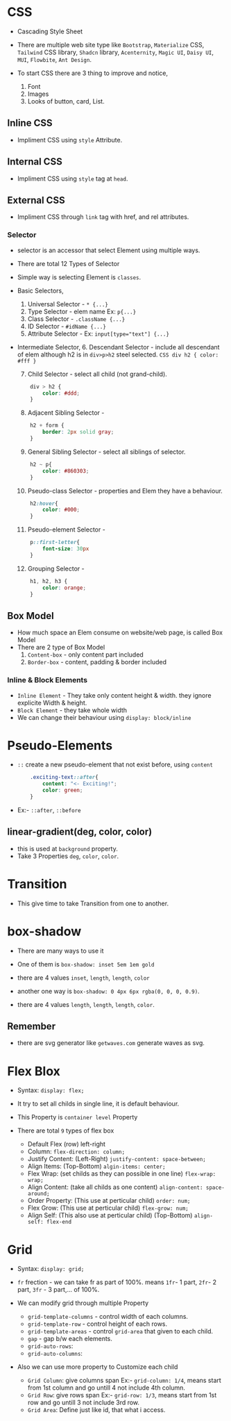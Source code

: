 # CSS

- Cascading Style Sheet
- There are multiple web site type like `Bootstrap`, `Materialize` CSS, `Tailwind` CSS library, `Shadcn` library, `Acenternity`, `Magic UI`, `Daisy UI`, `MUI`, `Flowbite`, `Ant Design`.

- To start CSS there are 3 thing to improve and notice,
  1. Font
  2. Images
  3. Looks of button, card, List.

## Inline CSS

- Impliment CSS using `style` Attribute.

## Internal CSS

- Impliment CSS using `style` tag at `head`.

## External CSS

- Impliment CSS through `link` tag with href, and rel attributes.

### Selector

- selector is an accessor that select Element using multiple ways.
- There are total 12 Types of Selector
- Simple way is selecting Element is `classes`.

- Basic Selectors,

  1. Universal Selector - `* {...}`
  2. Type Selector - elem name Ex: `p{...}`
  3. Class Selector - `.className {...}`
  4. ID Selector - `#idName {...}`
  5. Attribute Selector - Ex: `input[type="text"] {...}`

- Intermediate Selector, 6. Descendant Selector - include all descendant of elem although h2 is in `div>p>h2` steel selected.
  `CSS
          div h2 {
              color: #fff
          }
      `

  7. Child Selector - select all child (not grand-child).

  ```CSS
      div > h2 {
          color: #ddd;
      }
  ```

  8. Adjacent Sibling Selector -

  ```CSS
      h2 + form {
          border: 2px solid gray;
      }
  ```

  9. General Sibling Selector - select all siblings of selector.

  ```CSS
      h2 ~ p{
          color: #860303;
      }
  ```

  10. Pseudo-class Selector - properties and Elem they have a behaviour.

  ```CSS
      h2:hover{
          color: #000;
      }
  ```

  11. Pseudo-element Selector -

  ```CSS
      p::first-letter{
          font-size: 30px
      }
  ```

  12. Grouping Selector -

  ```CSS
      h1, h2, h3 {
          color: orange;
      }
  ```

## Box Model

- How much space an Elem consume on website/web page, is called Box Model
- There are 2 type of Box Model
  1. `Content-box` - only content part included
  2. `Border-box` - content, padding & border included

### Inline & Block Elements

- `Inline Element` - They take only content height & width. they ignore explicite Width & height.
- `Block Element` - they take whole width
- We can change their behaviour using `display: block/inline`

# Pseudo-Elements

- `::` create a new pseudo-element that not exist before, using `content`
  ```Css
      .exciting-text::after{
          content: "<- Exciting!";
          color: green;
      }
  ```
- Ex:- `::after`, `::before`

## linear-gradient(deg, color, color)

- this is used at `background` property.
- Take 3 Properties `deg`, `color`, `color`.

# Transition

- This give time to take Transition from one to another.

# box-shadow

- There are many ways to use it
- One of them is `box-shadow: inset 5em 1em gold`
- there are 4 values `inset`, `length`, `length`, `color`

- another one way is `box-shadow: 0 4px 6px rgba(0, 0, 0, 0.9)`.
- there are 4 values `length`, `length`, `length`, `color`.

## Remember

- there are svg generator like `getwaves.com` generate waves as svg.


# Flex Blox

- Syntax: `display: flex;`
- It try to set all childs in single line, it is default behaviour.
- This Property is `container level` Property

- There are total `9` types of flex box
    - Default Flex (row) left-right
    - Column: `flex-direction: column;`
    - Justify Content: (Left-Right) `justify-content: space-between;`
    - Align Items: (Top-Bottom) `algin-items: center;`
    - Flex Wrap: (set childs as they can possible in one line) `flex-wrap: wrap;`
    - Align Content: (take all childs as one content) `align-content: space-around;`
    - Order Property: (This use at perticular child) `order: num;`
    - Flex Grow: (This use at perticular child) `flex-grow: num;`
    - Align Self: (This also use at perticular child) (Top-Bottom) `align-self: flex-end`

# Grid

- Syntax: `display: grid;`
- `fr` frection - we can take fr as part of 100%. means `1fr`- 1 part, `2fr`- 2 part, `3fr` - 3 part,... of 100%. 
- We can modify grid through multiple Property
    - `grid-template-columns` - control width of each columns.
    - `grid-template-row` - control height of each rows.
    - `grid-template-areas` - control `grid-area` that given to each child. 
    - `gap` - gap b/w each elements.
    - `grid-auto-rows`:
    - `grid-auto-columns`:

- Also we can use more property to Customize each child
    - `Grid Column`: give columns span Ex:- `grid-column: 1/4`, means start from 1st column and go untill 4 not include 4th column.
    - `Grid Row`: give rows span Ex:- `grid-row: 1/3`, means start from 1st row and go untill 3 not include 3rd row.
    - `Grid Area`: Define just like id, that what i access.